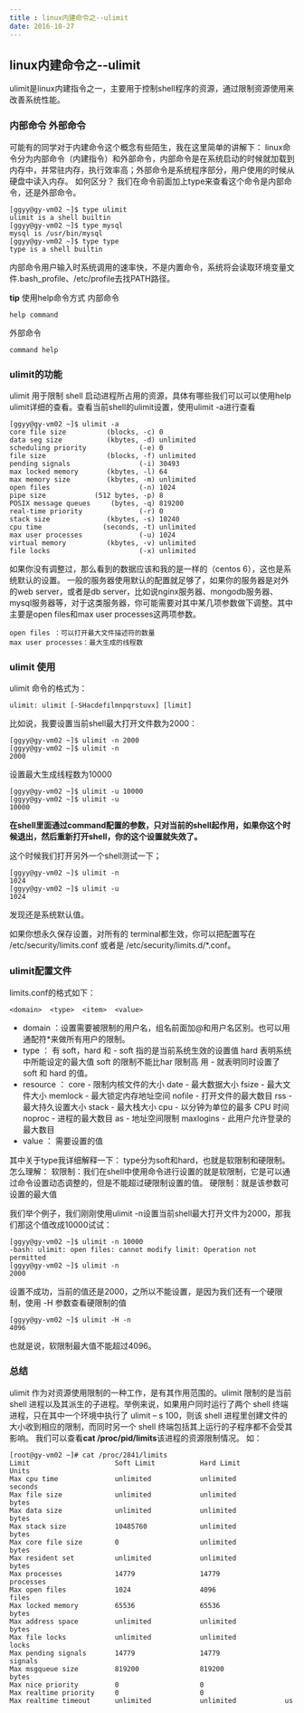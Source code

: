 ```yaml
---
title : linux内建命令之--ulimit
date: 2016-10-27
---
```

## linux内建命令之--ulimit
ulimit是linux内建指令之一，主要用于控制shell程序的资源，通过限制资源使用来改善系统性能。

### 内部命令  外部命令
可能有的同学对于内建命令这个概念有些陌生，我在这里简单的讲解下：
linux命令分为内部命令（内建指令）和外部命令，内部命令是在系统启动的时候就加载到内存中，并常驻内存，执行效率高；外部命令是系统程序部分，用户使用的时候从硬盘中读入内存。
如何区分？
我们在命令前面加上type来查看这个命令是内部命令，还是外部命令。
```
[ggyy@gy-vm02 ~]$ type ulimit
ulimit is a shell builtin
[ggyy@gy-vm02 ~]$ type mysql
mysql is /usr/bin/mysql
[ggyy@gy-vm02 ~]$ type type
type is a shell builtin
```
内部命令用户输入时系统调用的速率快，不是内置命令，系统将会读取环境变量文件.bash_profile、/etc/profile去找PATH路径。

**tip**
使用help命令方式
内部命令
```
help command
```
外部命令
```
command help
```

### ulimit的功能
ulimit 用于限制 shell 启动进程所占用的资源，具体有哪些我们可以可以使用help ulimit详细的查看。查看当前shell的ulimit设置，使用ulimit -a进行查看
```
[ggyy@gy-vm02 ~]$ ulimit -a
core file size          (blocks, -c) 0
data seg size           (kbytes, -d) unlimited
scheduling priority             (-e) 0
file size               (blocks, -f) unlimited
pending signals                 (-i) 30493
max locked memory       (kbytes, -l) 64
max memory size         (kbytes, -m) unlimited
open files                      (-n) 1024
pipe size            (512 bytes, -p) 8
POSIX message queues     (bytes, -q) 819200
real-time priority              (-r) 0
stack size              (kbytes, -s) 10240
cpu time               (seconds, -t) unlimited
max user processes              (-u) 1024
virtual memory          (kbytes, -v) unlimited
file locks                      (-x) unlimited
```
如果你没有调整过，那么看到的数据应该和我的是一样的（centos 6），这也是系统默认的设置。
一般的服务器使用默认的配置就足够了，如果你的服务器是对外的web server，或者是db server，比如说nginx服务器、mongodb服务器、mysql服务器等，对于这类服务器，你可能需要对其中某几项参数做下调整。其中主要是open files和max user processes这两项参数。
```
open files ：可以打开最大文件描述符的数量
max user processes：最大生成的线程数
```

### ulimit 使用
ulimit 命令的格式为：
```
ulimit: ulimit [-SHacdefilmnpqrstuvx] [limit]
```

比如说，我要设置当前shell最大打开文件数为2000：

```
[ggyy@gy-vm02 ~]$ ulimit -n 2000
[ggyy@gy-vm02 ~]$ ulimit -n
2000
```

设置最大生成线程数为10000

```
[ggyy@gy-vm02 ~]$ ulimit -u 10000
[ggyy@gy-vm02 ~]$ ulimit -u 
10000
```

**在shell里面通过command配置的参数，只对当前的shell起作用，如果你这个时候退出，然后重新打开shell，你的这个设置就失效了。**

这个时候我们打开另外一个shell测试一下；
```
[ggyy@gy-vm02 ~]$ ulimit -n
1024
[ggyy@gy-vm02 ~]$ ulimit -u
1024
```
发现还是系统默认值。

如果你想永久保存设置，对所有的 terminal都生效，你可以把配置写在 /etc/security/limits.conf 或者是 /etc/security/limits.d/*.conf。

### ulimit配置文件

limits.conf的格式如下： 
```
<domain>  <type>  <item>  <value>
```
- domain ：设置需要被限制的用户名，组名前面加@和用户名区别。也可以用通配符*来做所有用户的限制。
- type ： 有 soft，hard 和 -
soft 指的是当前系统生效的设置值
hard 表明系统中所能设定的最大值
soft 的限制不能比har 限制高
用 - 就表明同时设置了 soft 和 hard 的值。
- resource ： 
core - 限制内核文件的大小
date - 最大数据大小
fsize - 最大文件大小
memlock - 最大锁定内存地址空间
nofile - 打开文件的最大数目
rss - 最大持久设置大小
stack - 最大栈大小
cpu - 以分钟为单位的最多 CPU 时间
noproc - 进程的最大数目
as - 地址空间限制
maxlogins - 此用户允许登录的最大数目
- value ： 需要设置的值

其中关于type我详细解释一下：
type分为soft和hard，也就是软限制和硬限制。怎么理解：
软限制：我们在shell中使用命令进行设置的就是软限制，它是可以通过命令设置动态调整的，但是不能超过硬限制设置的值。
硬限制：就是该参数可设置的最大值

我们举个例子，我们刚刚使用ulimit -n设置当前shell最大打开文件为2000，那我们那这个值改成10000试试：
```
[ggyy@gy-vm02 ~]$ ulimit -n 10000
-bash: ulimit: open files: cannot modify limit: Operation not permitted
[ggyy@gy-vm02 ~]$ ulimit -n
2000
```
设置不成功，当前的值还是2000，之所以不能设置，是因为我们还有一个硬限制，使用 -H 参数查看硬限制的值
```
[ggyy@gy-vm02 ~]$ ulimit -H -n
4096
```
也就是说，软限制最大值不能超过4096。

### 总结
ulimit 作为对资源使用限制的一种工作，是有其作用范围的。ulimit 限制的是当前 shell 进程以及其派生的子进程。举例来说，如果用户同时运行了两个 shell 终端进程，只在其中一个环境中执行了 ulimit – s 100，则该 shell 进程里创建文件的大小收到相应的限制，而同时另一个 shell 终端包括其上运行的子程序都不会受其影响。
我们可以查看**cat /proc/pid/limits**该进程的资源限制情况。
如：
```
[root@gy-vm02 ~]# cat /proc/2841/limits 
Limit                     Soft Limit           Hard Limit           Units     
Max cpu time              unlimited            unlimited            seconds   
Max file size             unlimited            unlimited            bytes     
Max data size             unlimited            unlimited            bytes     
Max stack size            10485760             unlimited            bytes     
Max core file size        0                    unlimited            bytes     
Max resident set          unlimited            unlimited            bytes     
Max processes             14779                14779                processes 
Max open files            1024                 4096                 files     
Max locked memory         65536                65536                bytes     
Max address space         unlimited            unlimited            bytes     
Max file locks            unlimited            unlimited            locks     
Max pending signals       14779                14779                signals   
Max msgqueue size         819200               819200               bytes     
Max nice priority         0                    0                    
Max realtime priority     0                    0                    
Max realtime timeout      unlimited            unlimited            us 
```

